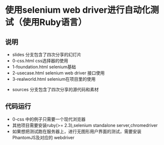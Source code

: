 # 使用selenium web driver进行自动化测试（使用Ruby语言）

## 说明
- slides 分支包含了四次分享的幻灯片
 - 0-css.html css选择器的使用
 - 1-foundation.html selenium基础
 - 2-usecase.html selenium web driver 接口使用
 - 3-realworld.html selenium在项目里的使用

* sources 分支包含了四次分享的源代码和素材


## 代码运行
* 0-css 中的例子只需要一个现代浏览器
* 其他项目需要安装ruby(>= 2.3),selenium standalone server,chromedriver
* 如果想把测试跑在服务器上，进行无图形用户界面的测试，需要安装PhantomJS及对应的 webdriver